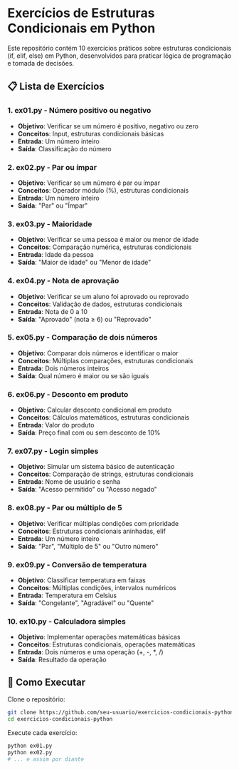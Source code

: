 # Exercícios de Estruturas Condicionais em Python

Este repositório contém 10 exercícios práticos sobre estruturas condicionais (if, elif, else) em Python, desenvolvidos para praticar lógica de programação e tomada de decisões.

## 📋 Lista de Exercícios

### 1. **ex01.py** - Número positivo ou negativo
- **Objetivo**: Verificar se um número é positivo, negativo ou zero
- **Conceitos**: Input, estruturas condicionais básicas
- **Entrada**: Um número inteiro
- **Saída**: Classificação do número

### 2. **ex02.py** - Par ou ímpar
- **Objetivo**: Verificar se um número é par ou ímpar
- **Conceitos**: Operador módulo (%), estruturas condicionais
- **Entrada**: Um número inteiro
- **Saída**: "Par" ou "Ímpar"

### 3. **ex03.py** - Maioridade
- **Objetivo**: Verificar se uma pessoa é maior ou menor de idade
- **Conceitos**: Comparação numérica, estruturas condicionais
- **Entrada**: Idade da pessoa
- **Saída**: "Maior de idade" ou "Menor de idade"

### 4. **ex04.py** - Nota de aprovação
- **Objetivo**: Verificar se um aluno foi aprovado ou reprovado
- **Conceitos**: Validação de dados, estruturas condicionais
- **Entrada**: Nota de 0 a 10
- **Saída**: "Aprovado" (nota ≥ 6) ou "Reprovado"

### 5. **ex05.py** - Comparação de dois números
- **Objetivo**: Comparar dois números e identificar o maior
- **Conceitos**: Múltiplas comparações, estruturas condicionais
- **Entrada**: Dois números inteiros
- **Saída**: Qual número é maior ou se são iguais

### 6. **ex06.py** - Desconto em produto
- **Objetivo**: Calcular desconto condicional em produto
- **Conceitos**: Cálculos matemáticos, estruturas condicionais
- **Entrada**: Valor do produto
- **Saída**: Preço final com ou sem desconto de 10%

### 7. **ex07.py** - Login simples
- **Objetivo**: Simular um sistema básico de autenticação
- **Conceitos**: Comparação de strings, estruturas condicionais
- **Entrada**: Nome de usuário e senha
- **Saída**: "Acesso permitido" ou "Acesso negado"

### 8. **ex08.py** - Par ou múltiplo de 5
- **Objetivo**: Verificar múltiplas condições com prioridade
- **Conceitos**: Estruturas condicionais aninhadas, elif
- **Entrada**: Um número inteiro
- **Saída**: "Par", "Múltiplo de 5" ou "Outro número"

### 9. **ex09.py** - Conversão de temperatura
- **Objetivo**: Classificar temperatura em faixas
- **Conceitos**: Múltiplas condições, intervalos numéricos
- **Entrada**: Temperatura em Celsius
- **Saída**: "Congelante", "Agradável" ou "Quente"

### 10. **ex10.py** - Calculadora simples
- **Objetivo**: Implementar operações matemáticas básicas
- **Conceitos**: Estruturas condicionais, operações matemáticas
- **Entrada**: Dois números e uma operação (+, -, *, /)
- **Saída**: Resultado da operação

## 🚀 Como Executar  

Clone o repositório:  

```bash
git clone https://github.com/seu-usuario/exercicios-condicionais-python.git
cd exercicios-condicionais-python
```

Execute cada exercício:

```bash
python ex01.py
python ex02.py
# ... e assim por diante
```